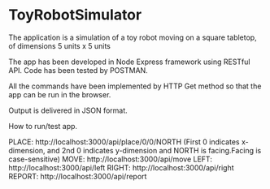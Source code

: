 # ToyRobotSimulator
The application is a simulation of a toy robot moving on a square tabletop, of dimensions 5 units x 5 units

The app has been developed in Node Express framework using RESTful API. 
Code has been tested by POSTMAN.

All the commands have been implemented by HTTP Get method so that the app can be run in the browser.

Output is delivered in JSON format.

How to run/test app.

PLACE: http://localhost:3000/api/place/0/0/NORTH  (First 0 indicates x-dimension, and 2nd 0 indicates y-dimension and NORTH is facing.Facing is case-sensitive)
MOVE: http://localhost:3000/api/move
LEFT: http://localhost:3000/api/left
RIGHT: http://localhost:3000/api/right
REPORT: http://localhost:3000/api/report



